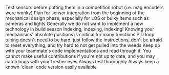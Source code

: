 Test sensors before putting them in a competition robot (i.e. mag encoders were wonky)
Plan for sensor integration from the beginning of the mechanical design phase, especially for LOS or bulky items such as cameras and lights
Generally we do not want to implement a new technology in build season
Indexing, indexing, indexing! Knowing your mechanisms' absolute positions is ciritical for many functions
PID loop tuning doesn't need to be hard, just follow the instructions, don't be afraid to reset everything, and try hard to not get pulled into the weeds
Keep up with your teammate's code implementations and read through it. You cannot make useful contributions if you're not up to date, and you may catch bugs with your fresher eyes
Always test thoroughly
Always keep a known 'clean' code version easily available
